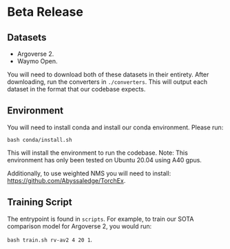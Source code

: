 # Beta Release

## Datasets

- Argoverse 2.
- Waymo Open.

You will need to download both of these datasets in their entirety. After downloading, run the converters in `./converters`. This will output each dataset in the format that our codebase expects.

## Environment

You will need to install conda and install our conda environment. Please run:

```
bash conda/install.sh
```

This will install the environment to run the codebase. Note: This environment has only been tested on Ubuntu 20.04 using A40 gpus.

Additionally, to use weighted NMS you will need to install: https://github.com/Abyssaledge/TorchEx.

## Training Script

The entrypoint is found in `scripts`. For example, to train our SOTA comparison model for Argoverse 2, you would run:

`bash train.sh rv-av2 4 20 1`.